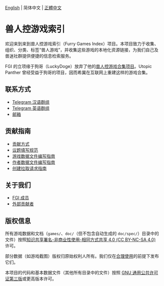 [English](README.md) | 简体中文 | [正體中文](README.zh-tw.md)

# 兽人控游戏索引

欢迎来到来到兽人控游戏索引（Furry Games Index）项目。本项目致力于收集、组织、分类、标签“兽人游戏”，并收集这些游戏的本地化资源链接，为我们自己及兽迷社群提供便捷的信息检索服务。

FGI 的立项缘于狗哥（LuckyDoge）放弃了他的[兽人控游戏合集项目](https://doge.im/recommend/kemono-games.html)。Utopic Panther 曾经受益于狗哥的项目，因而希冀在互联网上重建这样的游戏合集。

## 联系方式

- [Telegram 汉语群组](https://t.me/+pTJEQy_b64E4MzQx)
- [Telegram 英语群组](https://t.me/+1IilPN3Ak71hOGYx)
- [邮箱](mailto:webmaster@furrygames.top)

## 贡献指南

- [贡献方式](https://github.com/FurryGamesIndex/games/wiki/贡献方式)
- [议题填写规范](https://github.com/FurryGamesIndex/games/wiki/议题填写规范)
- [游戏数据文件编写指南](https://github.com/FurryGamesIndex/games/wiki/游戏数据文件编写指南)
- [作者数据文件编写指南](https://github.com/FurryGamesIndex/games/wiki/作者数据文件编写指南)
- [创建拉取请求指南](https://github.com/FurryGamesIndex/games/wiki/创建拉取请求指南)

## 关于我们

- [FGI 成员](https://github.com/FurryGamesIndex/games/wiki/FGI-成员)
- [外部贡献者](https://github.com/FurryGamesIndex/games/wiki/外部贡献者)

## 版权信息

所有游戏数据和文档（`games/`、`doc/`（但不包含自动生成的 `doc/spec/`）目录中的文件）按照[知识共享署名-非商业性使用-相同方式共享 4.0 (CC BY-NC-SA 4.0)](https://creativecommons.org/licenses/by-nc-sa/4.0/) 许可。

部分数据（如游戏截图）版权归原始权利人所有。我们仅在[合理使用](https://en.wikipedia.org/wiki/Fair_use)的前提下发布它们。

本项目的代码和基本数据文件（其他所有目录中的文件）按照 [GNU 通用公共许可证第三版](https://www.gnu.org/licenses/gpl-3.0.html)或更高版本许可。

